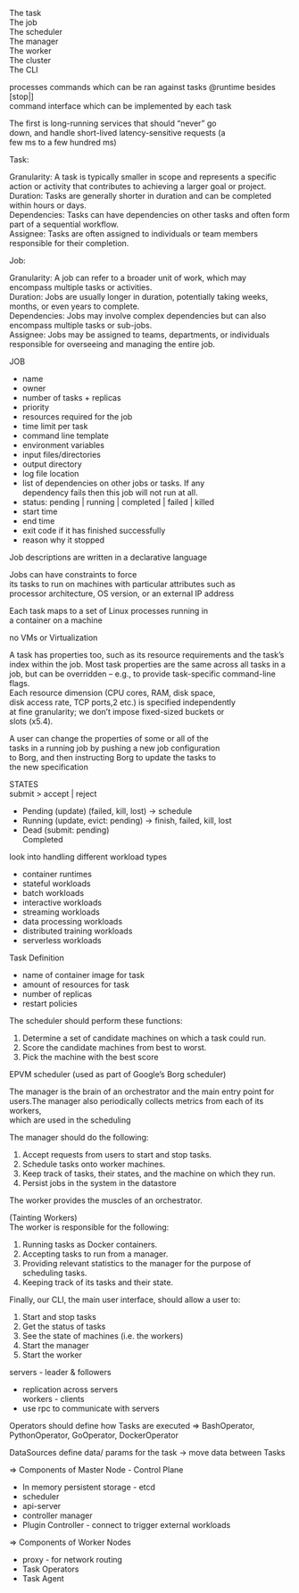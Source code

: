 The task  
The job  
The scheduler  
The manager  
The worker  
The cluster  
The CLI

processes commands which can be ran against tasks @runtime besides \[stop|\]  
command interface which can be implemented by each task

The first is long-running services that should “never” go  
down, and handle short-lived latency-sensitive requests (a  
few ms to a few hundred ms)

Task:

Granularity: A task is typically smaller in scope and represents a specific action or activity that contributes to achieving a larger goal or project.  
Duration: Tasks are generally shorter in duration and can be completed within hours or days.  
Dependencies: Tasks can have dependencies on other tasks and often form part of a sequential workflow.  
Assignee: Tasks are often assigned to individuals or team members responsible for their completion.

Job:

Granularity: A job can refer to a broader unit of work, which may encompass multiple tasks or activities.  
Duration: Jobs are usually longer in duration, potentially taking weeks, months, or even years to complete.  
Dependencies: Jobs may involve complex dependencies but can also encompass multiple tasks or sub-jobs.  
Assignee: Jobs may be assigned to teams, departments, or individuals responsible for overseeing and managing the entire job.

JOB

- name
- owner
- number of tasks + replicas
- priority
- resources required for the job
- time limit per task
- command line template
- environment variables
- input files/directories
- output directory
- log file location
- list of dependencies on other jobs or tasks. If any  
  dependency fails then this job will not run at all.
- status: pending | running | completed | failed | killed
- start time
- end time
- exit code if it has finished successfully
- reason why it stopped

Job descriptions are written in a declarative language

Jobs can have constraints to force  
its tasks to run on machines with particular attributes such as  
processor architecture, OS version, or an external IP address

Each task maps to a set of Linux processes running in  
a container on a machine

no VMs or Virtualization

A task has properties too, such as its resource requirements and the task’s index within the job. Most task properties are the same across all tasks in a job, but can be overridden – e.g., to provide task-specific command-line flags.  
Each resource dimension (CPU cores, RAM, disk space,  
disk access rate, TCP ports,2 etc.) is specified independently  
at fine granularity; we don’t impose fixed-sized buckets or  
slots (x5.4).

A user can change the properties of some or all of the  
tasks in a running job by pushing a new job configuration  
to Borg, and then instructing Borg to update the tasks to  
the new specification

STATES  
submit > accept | reject

- Pending (update) (failed, kill, lost) -> schedule
- Running (update, evict: pending) -> finish, failed, kill, lost
- Dead (submit: pending)  
  Completed

look into handling different workload types

- container runtimes
- stateful workloads
- batch workloads
- interactive workloads
- streaming workloads
- data processing workloads
- distributed training workloads
- serverless workloads

Task Definition

- name of container image for task
- amount of resources for task
- number of replicas
- restart policies

The scheduler should perform these functions:

1.  Determine a set of candidate machines on which a task could run.
2.  Score the candidate machines from best to worst.
3.  Pick the machine with the best score

EPVM scheduler (used as part of Google’s Borg scheduler)

The manager is the brain of an orchestrator and the main entry point for  
users.The manager also periodically collects metrics from each of its workers,  
which are used in the scheduling

The manager should do the following:

1.  Accept requests from users to start and stop tasks.
2.  Schedule tasks onto worker machines.
3.  Keep track of tasks, their states, and the machine on which they run.
4.  Persist jobs in the system in the datastore

The worker provides the muscles of an orchestrator.

(Tainting Workers)  
The worker is responsible for the following:

1.  Running tasks as Docker containers.
2.  Accepting tasks to run from a manager.
3.  Providing relevant statistics to the manager for the purpose of  
    scheduling tasks.
4.  Keeping track of its tasks and their state.

Finally, our CLI, the main user interface, should allow a user to:

1.  Start and stop tasks
2.  Get the status of tasks
3.  See the state of machines (i.e. the workers)
4.  Start the manager
5.  Start the worker

servers - leader & followers

- replication across servers  
  workers - clients
- use rpc to communicate with servers

Operators should define how Tasks are executed => BashOperator, PythonOperator, GoOperator, DockerOperator

DataSources define data/ params for the task -> move data between Tasks

\=> Components of Master Node - Control Plane

- In memory persistent storage - etcd
- scheduler
- api-server
- controller manager
- Plugin Controller - connect to trigger external workloads

\=> Components of Worker Nodes

- proxy - for network routing
- Task Operators
- Task Agent
